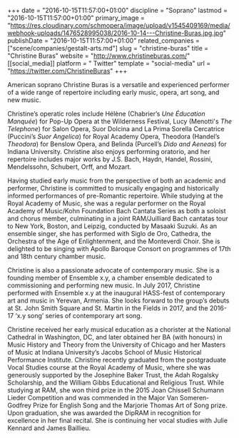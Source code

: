 +++
date = "2016-10-15T11:57:00+01:00"
discipline = "Soprano"
lastmod = "2016-10-15T11:57:00+01:00"
primary_image = "https://res.cloudinary.com/schmopera/image/upload/v1545409169/media/webhook-uploads/1476528995038/2016-10-14---Christine-Buras.jpg.jpg"
publishDate = "2016-10-15T11:57:00+01:00"
related_companies = ["scene/companies/gestalt-arts.md"]
slug = "christine-buras"
title = "Christine Buras"
website = "http://www.christineburas.com/"
[[social_media]]
platform = " Twitter"
template = "social-media"
url = "https://twitter.com/ChristineBuras"
+++

American soprano Christine Buras is a versatile and experienced performer of a wide range of repertoire including early music, opera, art song, and new music.

Christine’s operatic roles include Hélène (Chabrier’s *Une Éducation Manquée*) for Pop-Up Opera at the Wilderness Festival, Lucy (Menotti's *The Telephone*) for Salon Opera, Suor Dolcina and La Prima Sorella Cercatrice (Puccini’s *Suor Angelica*) for Royal Academy Opera, Theodora (Handel’s *Theodora*) for Benslow Opera, and Belinda (Purcell’s *Dido and Aeneas*) for Indiana University. Christine also enjoys performing oratorio, and her repertoire includes major works by J.S. Bach, Haydn, Handel, Rossini, Mendelssohn, Schubert, Orff, and Mozart.

Having studied early music from the perspective of both an academic and performer, Christine is committed to musically engaging and historically informed performances of pre-Romantic repertoire. While studying at the Royal Academy of Music, she was a regular performer on the Royal Academy of Music/Kohn Foundation Bach Cantata Series as both a soloist and chorus member, culminating in a joint RAM/Juilliard Bach cantatas tour to New York, Boston, and Leipzig, conducted by Masaaki Suzuki. As an ensemble singer, she has performed with Siglo de Oro, Cathedra, the Orchestra of the Age of Enlightenment, and the Monteverdi Choir. She is delighted to be singing with Apollo Baroque Consort on programmes of 17th and 18th century chamber music.

Christine is also a passionate advocate of contemporary music. She is a founding member of Ensemble x.y, a chamber ensemble dedicated to commissioning and performing new music. In July 2017, Christine performed with Ensemble x.y at the inaugural HASS-fest of contemporary art and music in Yerevan, Armenia. She looks forward to the group’s debuts at St. John Smith Square and St. Martin in the Fields in 2017, and the 2016-17 ‘x.y song’ series of contemporary art song.

Christine received her early musical education as a chorister at the National Cathedral in Washington, DC, and later obtained her BA (with honours) in Music History and Theory from the University of Chicago and her Masters of Music at Indiana University’s Jacobs School of Music Historical Performance Institute. Christine recently graduated from the postgraduate Vocal Studies course at the Royal Academy of Music, where she was generously supported by the Josephine Baker Trust, the Adah Rogalsky Scholarship, and the William Gibbs Educational and Religious Trust. While studying at RAM, she won third prize in the 2015 Joan Chissell Schumann Lieder Competition and was commended in the Major Van Someren-Godfrey Prize for English Song and the Marjorie Thomas Art of Song prize. Upon graduation, she was awarded the DipRAM in recognition for excellence in her final recital. She is continuing her vocal studies with Julie Kennard and James Baillieu.
